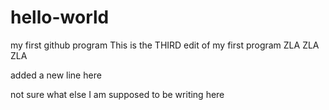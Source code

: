 # hello-world
my first github program
This is the THIRD edit of my first program
ZLA
ZLA
ZLA

added a new line here

not sure what else I am supposed to be writing here

